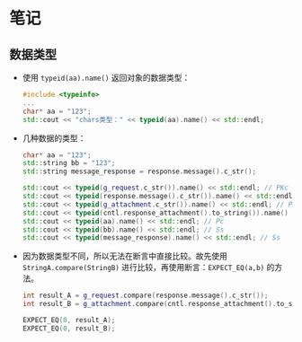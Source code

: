 # 笔记

## 数据类型

- 使用 `typeid(aa).name()` 返回对象的数据类型：

  ```c++
  #include <typeinfo>
  ...
  char* aa = "123";
  std::cout << "chars类型：" << typeid(aa).name() << std::endl;
  ```

- 几种数据的类型：

  ```c++
  char* aa = "123";
  std::string bb = "123";
  std::string message_response = response.message().c_str();
  
  std::cout << typeid(g_request.c_str()).name() << std::endl; // PKc
  std::cout << typeid(response.message().c_str()).name() << std::endl; // PKc
  std::cout << typeid(g_attachment.c_str()).name() << std::endl; // PKc
  std::cout << typeid(cntl.response_attachment().to_string()).name() << std::endl; // Ss
  std::cout << typeid(aa).name() << std::endl; // Pc
  std::cout << typeid(bb).name() << std::endl; // Ss
  std::cout << typeid(message_response).name() << std::endl; // Ss
  ```

- 因为数据类型不同，所以无法在断言中直接比较。故先使用 `StringA.compare(StringB)` 进行比较，再使用断言：`EXPECT_EQ(a,b)` 的方法。

  ```c++
  int result_A = g_request.compare(response.message().c_str());
  int result_B = g_attachment.compare(cntl.response_attachment().to_string());
  
  EXPECT_EQ(0, result_A);
  EXPECT_EQ(0, result_B);
  ```

  


